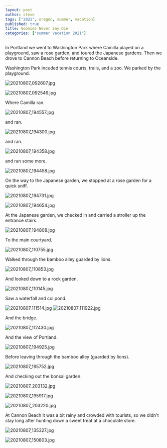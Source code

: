 ```yaml
---
layout: post
author: steve
tags: ["2021", oregon, summer, vacation]
published: true
title: Goonies Never Say Die
categories: ["summer vacation 2021"]
---
```

In Portland we went to Washington Park where Camilla played on a playground, saw a rose garden, and toured the Japanese gardens.  Then we drove to Cannon Beach before returning to Oceanside.  

Washington Park incuded tennis courts, trails, and a zoo.  We parked by the playground.  

![20210807_092607.jpg]({{site.baseurl}}/assets/media/20210807_092607.jpg)

![20210807_092546.jpg]({{site.baseurl}}/assets/media/20210807_092546.jpg)

Where Camilla ran.  

![20210807_194557.jpg]({{site.baseurl}}/assets/media/20210807_194557.jpg)

and ran.  

![20210807_194300.jpg]({{site.baseurl}}/assets/media/20210807_194300.jpg)

and ran.  

![20210807_194358.jpg]({{site.baseurl}}/assets/media/20210807_194358.jpg)

and ran some more.  

![20210807_194458.jpg]({{site.baseurl}}/assets/media/20210807_194458.jpg)

On the way to the Japanese garden, we stopped at a rose garden for a quick sniff.  

![20210807_194731.jpg]({{site.baseurl}}/assets/media/20210807_194731.jpg)

![20210807_194654.jpg]({{site.baseurl}}/assets/media/20210807_194654.jpg)

At the Japanese garden, we checked in and carried a stroller up the entrance stairs.  

![20210807_194808.jpg]({{site.baseurl}}/assets/media/20210807_194808.jpg)

To the main courtyard.  

![20210807_110755.jpg]({{site.baseurl}}/assets/media/20210807_110755.jpg)

Walked through the bamboo alley guarded by lions.  

![20210807_110853.jpg]({{site.baseurl}}/assets/media/20210807_110853.jpg)

And looked down to a rock garden.  

![20210807_110145.jpg]({{site.baseurl}}/assets/media/20210807_110145.jpg)

Saw a waterfall and coi pond.  

![20210807_111514.jpg]({{site.baseurl}}/assets/media/20210807_111514.jpg)
![20210807_111922.jpg]({{site.baseurl}}/assets/media/20210807_111922.jpg)

And the bridge.  

![20210807_112430.jpg]({{site.baseurl}}/assets/media/20210807_112430.jpg)

And the view of Portland.  

![20210807_194925.jpg]({{site.baseurl}}/assets/media/20210807_194925.jpg)

Before leaving through the bamboo alley (guarded by lions).  

![20210807_195752.jpg]({{site.baseurl}}/assets/media/20210807_195752.jpg)

And checking out the bonsai garden.  

![20210807_203132.jpg]({{site.baseurl}}/assets/media/20210807_203132.jpg)

![20210807_195917.jpg]({{site.baseurl}}/assets/media/20210807_195917.jpg)

![20210807_203220.jpg]({{site.baseurl}}/assets/media/20210807_203220.jpg)

At Cannon Beach it was a bit rainy and crowded with tourists, so we didn't stay long after hunting down a sweet treat at a chocolate store.  

![20210807_135327.jpg]({{site.baseurl}}/assets/media/20210807_135327.jpg)

![20210807_150803.jpg]({{site.baseurl}}/assets/media/20210807_150803.jpg)
